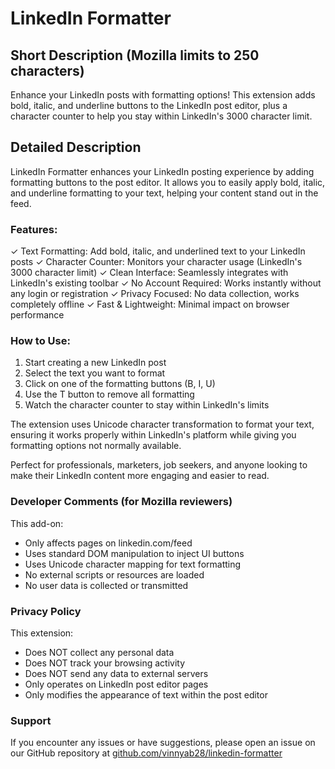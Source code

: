 # LinkedIn Formatter

## Short Description (Mozilla limits to 250 characters)

Enhance your LinkedIn posts with formatting options! This extension adds bold, italic, and underline buttons to the LinkedIn post editor, plus a character counter to help you stay within LinkedIn's 3000 character limit.

## Detailed Description

LinkedIn Formatter enhances your LinkedIn posting experience by adding formatting buttons to the post editor. It allows you to easily apply bold, italic, and underline formatting to your text, helping your content stand out in the feed.

### Features:

✓ Text Formatting: Add bold, italic, and underlined text to your LinkedIn posts
✓ Character Counter: Monitors your character usage (LinkedIn's 3000 character limit)
✓ Clean Interface: Seamlessly integrates with LinkedIn's existing toolbar
✓ No Account Required: Works instantly without any login or registration
✓ Privacy Focused: No data collection, works completely offline
✓ Fast & Lightweight: Minimal impact on browser performance

### How to Use:

1. Start creating a new LinkedIn post
2. Select the text you want to format
3. Click on one of the formatting buttons (B, I, U)
4. Use the T button to remove all formatting
5. Watch the character counter to stay within LinkedIn's limits

The extension uses Unicode character transformation to format your text, ensuring it works properly within LinkedIn's platform while giving you formatting options not normally available.

Perfect for professionals, marketers, job seekers, and anyone looking to make their LinkedIn content more engaging and easier to read.

### Developer Comments (for Mozilla reviewers)

This add-on:

-   Only affects pages on linkedin.com/feed
-   Uses standard DOM manipulation to inject UI buttons
-   Uses Unicode character mapping for text formatting
-   No external scripts or resources are loaded
-   No user data is collected or transmitted

### Privacy Policy

This extension:

-   Does NOT collect any personal data
-   Does NOT track your browsing activity
-   Does NOT send any data to external servers
-   Only operates on LinkedIn post editor pages
-   Only modifies the appearance of text within the post editor

### Support

If you encounter any issues or have suggestions, please open an issue on our GitHub repository at [github.com/vinnyab28/linkedin-formatter](https://github.com/vinnyab28/linkedin-formatter)
